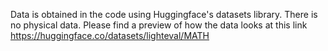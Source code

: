 Data is obtained in the code using Huggingface's datasets library. There is no physical data. Please find a preview of how the data looks at this link https://huggingface.co/datasets/lighteval/MATH